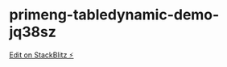 # primeng-tabledynamic-demo-jq38sz

[Edit on StackBlitz ⚡️](https://stackblitz.com/edit/primeng-tabledynamic-demo-jq38sz)